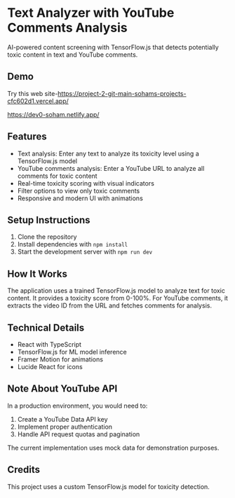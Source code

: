 # Text Analyzer with YouTube Comments Analysis

AI-powered content screening with TensorFlow.js that detects potentially toxic content in text and YouTube comments.

## Demo

Try this web site-https://project-2-git-main-sohams-projects-cfc602d1.vercel.app/

https://dev0-soham.netlify.app/

## Features

- Text analysis: Enter any text to analyze its toxicity level using a TensorFlow.js model
- YouTube comments analysis: Enter a YouTube URL to analyze all comments for toxic content
- Real-time toxicity scoring with visual indicators
- Filter options to view only toxic comments
- Responsive and modern UI with animations

## Setup Instructions

1. Clone the repository
2. Install dependencies with `npm install`
3. Start the development server with `npm run dev`

## How It Works

The application uses a trained TensorFlow.js model to analyze text for toxic content. It provides a toxicity score from 0-100%. For YouTube comments, it extracts the video ID from the URL and fetches comments for analysis.

## Technical Details

- React with TypeScript
- TensorFlow.js for ML model inference
- Framer Motion for animations
- Lucide React for icons

## Note About YouTube API

In a production environment, you would need to:
1. Create a YouTube Data API key
2. Implement proper authentication
3. Handle API request quotas and pagination

The current implementation uses mock data for demonstration purposes.

## Credits

This project uses a custom TensorFlow.js model for toxicity detection.
